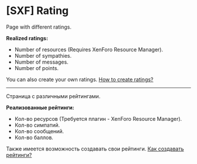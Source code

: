 # [SXF] Rating
Page with different ratings.

**Realized ratings:**
* Number of resources (Requires XenForo Resource Manager).
* Number of sympathies.
* Number of messages.
* Number of points.

You can also create your own ratings. [How to create ratings?](/docs/manual/eng_create_rating.md)

----

Страница с различными рейтингами.

**Реализованные рейтинги:**
* Кол-во ресурсов (Требуется плагин - XenForo Resource Manager).
* Кол-во симпатий.
* Кол-во сообщений.
* Кол-во баллов.

Также имеется возможность создавать свои рейтинги. [Как создавать рейтинги?](/docs/manual/rus_create_rating.md)
